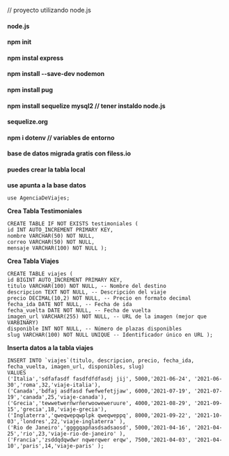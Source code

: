 // proyecto utilizando node.js
#### node.js
#### npm init
#### npm instal express
#### npm install --save-dev nodemon
#### npm install pug
#### npm install sequelize mysql2 // tener instaldo node.js
#### sequelize.org
#### npm i dotenv // variables de entorno
#### base de datos migrada gratis con filess.io
#### puedes crear la tabla local 

**use apunta a la base datos**
```
use AgenciaDeViajes;
```
**Crea Tabla Testimoniales**
```
CREATE TABLE IF NOT EXISTS testimoniales ( 
id INT AUTO_INCREMENT PRIMARY KEY, 
nombre VARCHAR(50) NOT NULL, 
correo VARCHAR(50) NOT NULL, 
mensaje VARCHAR(100) NOT NULL );
```
**Crea Tabla Viajes**
```
CREATE TABLE viajes ( 
id BIGINT AUTO_INCREMENT PRIMARY KEY, 
titulo VARCHAR(100) NOT NULL, -- Nombre del destino 
descripcion TEXT NOT NULL, -- Descripción del viaje 
precio DECIMAL(10,2) NOT NULL, -- Precio en formato decimal 
fecha_ida DATE NOT NULL, -- Fecha de ida 
fecha_vuelta DATE NOT NULL, -- Fecha de vuelta 
imagen_url VARCHAR(255) NOT NULL, -- URL de la imagen (mejor que VARBINARY) 
disponible INT NOT NULL, -- Número de plazas disponibles 
slug VARCHAR(100) NOT NULL UNIQUE -- Identificador único en URL );
```
**Inserta datos a la tabla viajes**
```
INSERT INTO `viajes`(titulo, descripcion, precio, fecha_ida, fecha_vuelta, imagen_url, disponibles, slug) 
VALUES 
('Italia','sdfafasdf fasdfdfdfasdj jij', 5000,'2021-06-24', '2021-06-30','roma',32,'viaje-italia'),
('Canada','bdfaj asdfasd fwefwefetjjaw', 6000,'2021-07-19', '2021-07-19','canada',25,'viaje-canada'),
('Grecia','tewwetwerñwrñerwooweweruure', 4000,'2021-08-29', '2021-09-15','grecia',18,'viaje-grecia'),
('Inglaterra','qweqwepqwplpk qweqweppq', 8000,'2021-09-22', '2021-10-03','londres',22,'viaje-inglaterra' ),
('Rio de Janeiro','ggggqapñasdsadsaosd', 5000,'2021-04-16', '2021-04-25','rio',23,'viaje-rio-de-janeiro' ),
('Francia','zsddqdqwdwr nqwerqwer erqw', 7500,'2021-04-03', '2021-04-10','paris',14,'viaje-paris' );
```
